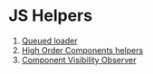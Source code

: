 # JS Helpers

1. [Queued loader](https://github.com/peekhovsky/js-helpers/blob/main/queuedLoader/queuedLoaderService.js)
2. [High Order Components helpers](https://github.com/peekhovsky/js-helpers/tree/main/highOrderComponents)
3. [Component Visibility Observer](https://github.com/peekhovsky/js-helpers/blob/main/componentVisibiliryObserver/componentVisibilityObserver.js)
